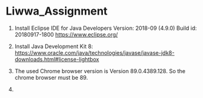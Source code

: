 # Liwwa_Assignment

1. Install Eclipse IDE for Java Developers
   Version: 2018-09 (4.9.0)
   Build id: 20180917-1800
https://www.eclipse.org/

2. Install Java Development Kit 8:
https://www.oracle.com/java/technologies/javase/javase-jdk8-downloads.html#license-lightbox

3. The used Chrome browser version is Version 89.0.4389.128. So the chrome browser must be 89.

4. 
